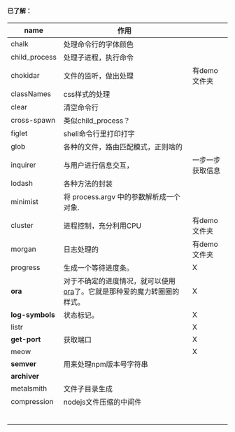 #### 已了解：

| name            | 作用                                                         |                  |
| --------------- | ------------------------------------------------------------ | ---------------- |
| chalk           | 处理命令行的字体颜色                                         |                  |
| child_process   | 处理子进程，执行命令                                         |                  |
| chokidar        | 文件的监听，做出处理                                         | 有demo文件夹     |
| classNames      | css样式的处理                                                |                  |
| clear           | 清空命令行                                                   |                  |
| cross-spawn     | 类似child_process？                                          |                  |
| figlet          | shell命令行里打印打字                                        |                  |
| glob            | 各种的文件，路由匹配模式，正则啥的                           |                  |
| inquirer        | 与用户进行信息交互，                                         | 一步一步获取信息 |
| lodash          | 各种方法的封装                                               |                  |
| minimist        | 将 process.argv 中的参数解析成一个对象.                      |                  |
| cluster         | 进程控制，充分利用CPU                                        | 有demo文件夹     |
| morgan          | 日志处理的                                                   | 有demo文件夹     |
| progress        | 生成一个等待进度条。                                         | X                |
| **ora**         | 对于不确定的进度情况，就可以使用[ora](https://link.zhihu.com/?target=https%3A//github.com/sindresorhus/ora)了。它就是那种爱的魔力转圈圈的样式。 | X                |
| **log-symbols** | 状态标记。                                                   | X                |
| listr           |                                                              | X                |
| **get-port**    | 获取端口                                                     | X                |
| meow            |                                                              | X                |
| **semver**      | 用来处理npm版本号字符串                                      |                  |
| **archiver**    |                                                              |                  |
| metalsmith      | 文件子目录生成                                               |                  |
| compression     | nodejs文件压缩的中间件                                       |                  |
|                 |                                                              |                  |
|                 |                                                              |                  |
|                 |                                                              |                  |
|                 |                                                              |                  |
|                 |                                                              |                  |
|                 |                                                              |                  |

